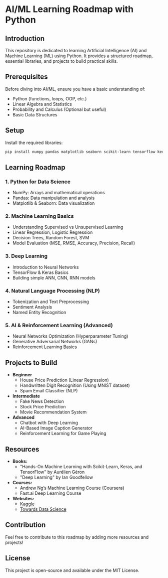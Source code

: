 # AI/ML Learning Roadmap with Python

## Introduction
This repository is dedicated to learning Artificial Intelligence (AI) and Machine Learning (ML) using Python. It provides a structured roadmap, essential libraries, and projects to build practical skills.

## Prerequisites
Before diving into AI/ML, ensure you have a basic understanding of:
- Python (functions, loops, OOP, etc.)
- Linear Algebra and Statistics
- Probability and Calculus (Optional but useful)
- Basic Data Structures

## Setup
Install the required libraries:
```bash
pip install numpy pandas matplotlib seaborn scikit-learn tensorflow keras nltk
```

## Learning Roadmap
### 1. Python for Data Science
- NumPy: Arrays and mathematical operations
- Pandas: Data manipulation and analysis
- Matplotlib & Seaborn: Data visualization

### 2. Machine Learning Basics
- Understanding Supervised vs Unsupervised Learning
- Linear Regression, Logistic Regression
- Decision Trees, Random Forest, SVM
- Model Evaluation (MSE, RMSE, Accuracy, Precision, Recall)

### 3. Deep Learning
- Introduction to Neural Networks
- TensorFlow & Keras Basics
- Building simple ANN, CNN, RNN models

### 4. Natural Language Processing (NLP)
- Tokenization and Text Preprocessing
- Sentiment Analysis
- Named Entity Recognition

### 5. AI & Reinforcement Learning (Advanced)
- Neural Networks Optimization (Hyperparameter Tuning)
- Generative Adversarial Networks (GANs)
- Reinforcement Learning Basics

## Projects to Build
- **Beginner**
  - House Price Prediction (Linear Regression)
  - Handwritten Digit Recognition (Using MNIST dataset)
  - Spam Email Classifier (NLP)
- **Intermediate**
  - Fake News Detection
  - Stock Price Prediction
  - Movie Recommendation System
- **Advanced**
  - Chatbot with Deep Learning
  - AI-Based Image Caption Generator
  - Reinforcement Learning for Game Playing

## Resources
- **Books:**
  - "Hands-On Machine Learning with Scikit-Learn, Keras, and TensorFlow" by Aurélien Géron
  - "Deep Learning" by Ian Goodfellow
- **Courses:**
  - Andrew Ng’s Machine Learning Course (Coursera)
  - Fast.ai Deep Learning Course
- **Websites:**
  - [Kaggle](https://www.kaggle.com/)
  - [Towards Data Science](https://towardsdatascience.com/)

## Contribution
Feel free to contribute to this roadmap by adding more resources and projects!

## License
This project is open-source and available under the MIT License.

